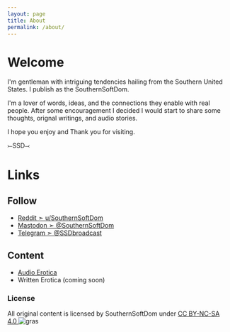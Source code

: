 ```yaml
---
layout: page
title: About
permalink: /about/
---
```


# Welcome

I'm gentleman with intriguing tendencies hailing from the Southern United States. I publish as the SouthernSoftDom.

I'm a lover of words, ideas, and the connections they enable with real people. After some encouragement I decided I would start to share some thoughts, orignal writings, and audio stories.

I hope you enjoy and Thank you for visiting.

⤚SSD⤙

# Links

## Follow

- [Reddit   ➣ u/SouthernSoftDom](https://www.reddit.com/user/SouthernSoftDom/)
- [Mastodon ➣ @SouthernSoftDom](https://mastodon.social/@southernsoftdom)
- [Telegram ➣ @SSDbroadcast](https://t.me/ssdbroadcast)

## Content

- [Audio Erotica](https://soundgasm.net/u/SouthernSoftDom)
- Written Erotica (coming soon)

### License

All original content is licensed by SouthernSoftDom under [CC BY-NC-SA 4.0 ](https://creativecommons.org/licenses/by-nc-sa/4.0/?ref=chooser-v1) ![gras](https://mirrors.creativecommons.org/presskit/icons/by.svg?ref=chooser-v1)